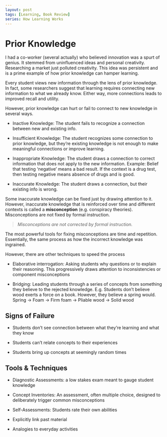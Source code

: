 ```yaml
---
layout: post
tags: [Learning, Book Review]
series: How Learning Works
---
```


# Prior Knowledge

I had a co-worker (several actually) who believed innovation was a spurt
of genius. It stemmed from uninfluenced ideas and personal creativity.
Researching a market just polluted creativity. This idea was persistent
and is a prime example of how prior knowledge can hamper learning.

Every student views new information through the lens of prior knowledge.
In fact, some researchers suggest that learning requires connecting new
information to what we already know. Either way, more connections leads
to improved recall and utility.

However, prior knowledge can hurt or fail to connect to new knowledge in
several ways.

  - Inactive Knowledge: The student fails to recognize a connection
    between new and existing info.

  - Insufficient Knowledge: The student recognizes some connection to
    prior knowledge, but they’re existing knowledge is not enough to
    make meaningful connections or improve learning.

  - Inappropriate Knowledge: The student draws a connection to correct
    information that does not apply to the new information. Example:
    Belief that testing ‘negative’ means a bad result. If the context is
    a drug test, then testing negative means absence of drugs and is
    good.

  - Inaccurate Knowledge: The student draws a connection, but their
    existing info is wrong.

Some inaccurate knowledge can be fixed just by drawing attention to it.
However, inaccurate knowledge that is reinforced over time and different
contexts is called a **misconception** (e.g. conspiracy theories).
Misconceptions are not fixed by formal instruction.

> *Misconceptions are not corrected by formal instruction.*

The most powerful tools for fixing misconceptions are time and
repetition. Essentially, the same process as how the incorrect knowledge
was ingrained.

However, there are other techniques to speed the process

  - Elaborative interrogation: Asking students why questions or to
    explain their reasoning. This progressively draws attention to
    inconsistencies or component misconceptions

  - Bridging: Leading students through a series of concepts from
    something they believe to the rejected knowledge. E.g. Students
    don’t believe wood exerts a force on a book. However, they believe
    a spring would. Spring -\> Foam -\> Firm foam -\> Pliable wood -\>
    Solid wood

## Signs of Failure

  - Students don’t see connection between what they’re learning and what
    they know

  - Students can’t relate concepts to their experiences

  - Students bring up concepts at seemingly random times

## Tools & Techniques 

  - Diagnostic Assessments: a low stakes exam meant to gauge student
    knowledge

  - Concept Inventories: An assessment, often multiple choice, designed
    to deliberately trigger common misconceptions

  - Self-Assessments: Students rate their own abilities

  - Explicitly link past material

  - Analogies to everyday activities
